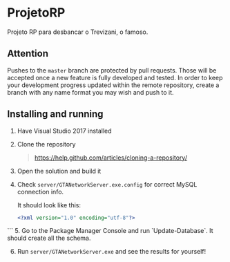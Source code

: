 # ProjetoRP
Projeto RP para desbancar o Trevizani, o famoso.

## Attention

Pushes to the `master` branch are protected by pull requests. Those will be accepted once a new feature is fully developed and tested. In order to keep your development progress updated within the remote repository, create a branch with any name format you may wish and push to it.

## Installing and running

1. Have Visual Studio 2017 installed

2. Clone the repository

   > https://help.github.com/articles/cloning-a-repository/

3. Open the solution and build it

4. Check `server/GTANetworkServer.exe.config` for correct MySQL connection info.

   It should look like this:
   ```xml
   <?xml version="1.0" encoding="utf-8"?>
<configuration>
  <configSections>
    <!-- For more information on Entity Framework configuration, visit http://go.microsoft.com/fwlink/?LinkID=237468 -->
    <section name="entityFramework" type="System.Data.Entity.Internal.ConfigFile.EntityFrameworkSection, EntityFramework, Version=6.0.0.0, Culture=neutral, PublicKeyToken=b77a5c561934e089" requirePermission="false" />
  </configSections>
    <connectionStrings>
      <add name="GameDb" providerName="MySql.Data.MySqlClient"
          connectionString="Server=YOUR_HOST;Database=YOUR_DB_NAME;Uid=USER_NAME;Pwd=USER_PASSWORD;"/>
    </connectionStrings>
    <entityFramework>
      <defaultConnectionFactory type="System.Data.Entity.Infrastructure.SqlConnectionFactory, EntityFramework"/>
      <providers>
        <provider invariantName="MySql.Data.MySqlClient"
            type="MySql.Data.MySqlClient.MySqlProviderServices, MySql.Data.Entity.EF6"/>
        <provider invariantName="System.Data.SqlClient"
            type="System.Data.Entity.SqlServer.SqlProviderServices, EntityFramework.SqlServer"/>
      </providers>
    </entityFramework>
  </configuration>
  ```
5. Go to the Package Manager Console and run `Update-Database`. It should create all the schema.

6. Run `server/GTANetworkServer.exe` and see the results for yourself!


